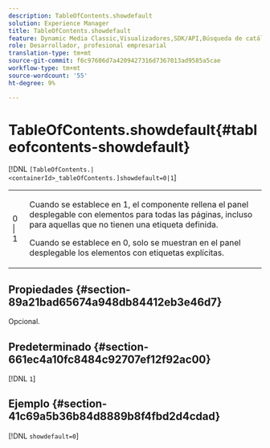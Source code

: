```yaml
---
description: TableOfContents.showdefault
solution: Experience Manager
title: TableOfContents.showdefault
feature: Dynamic Media Classic,Visualizadores,SDK/API,Búsqueda de catálogos electrónicos
role: Desarrollador, profesional empresarial
translation-type: tm+mt
source-git-commit: f6c97606d7a4209427316d7367013ad9585a5cae
workflow-type: tm+mt
source-wordcount: '55'
ht-degree: 9%

---
```



# TableOfContents.showdefault{#tableofcontents-showdefault}

[!DNL `[TableOfContents.|<containerId>_tableOfContents.]showdefault=0|1`]

<table id="table_BE34F807437C4955A2A640495E05138F"> 
 <tbody> 
  <tr> 
   <td> <p> <span class="codeph"> 0 | 1</span> </p> </td> 
   <td> <p> Cuando se establece en <span class="codeph"> 1</span>, el componente rellena el panel desplegable con elementos para todas las páginas, incluso para aquellas que no tienen una etiqueta definida. </p> <p>Cuando se establece en <span class="codeph"> 0</span>, solo se muestran en el panel desplegable los elementos con etiquetas explícitas. </p> </td> 
  </tr> 
 </tbody> 
</table>

## Propiedades {#section-89a21bad65674a948db84412eb3e46d7}

Opcional.

## Predeterminado {#section-661ec4a10fc8484c92707ef12f92ac00}

[!DNL `1`]

## Ejemplo {#section-41c69a5b36b84d8889b8f4fbd2d4cdad}

[!DNL `showdefault=0`]
